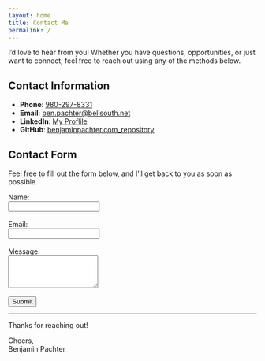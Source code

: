 ```yaml
---
layout: home
title: Contact Me
permalink: /
---
```


I’d love to hear from you! Whether you have questions, opportunities, or just want to connect, feel free to reach out using any of the methods below.

## Contact Information

- **Phone**: [980-297-8331](tel:9802978331)
- **Email**: [ben.pachter@bellsouth.net](mailto:ben.pachter@bellsouth.net)
- **LinkedIn**: [My Proflile](https://www.linkedin.com/in/benjamin-pachter-9582bb12b/)
- **GitHub**: [benjaminpachter.com_repository](https://github.com/bpachter/benjaminpachter.com)

## Contact Form

Feel free to fill out the form below, and I’ll get back to you as soon as possible.

<form action="https://formspree.io/f/mgegqbqv" method="POST">
  <label for="name">Name:</label><br>
  <input type="text" id="name" name="name" required><br><br>
  <label for="email">Email:</label><br>
  <input type="email" id="email" name="email" required><br><br>
  <label for="message">Message:</label><br>
  <textarea id="message" name="message" rows="4" required></textarea><br><br>
  <input type="submit" value="Submit">
</form>

---

Thanks for reaching out!

Cheers,  
Benjamin Pachter

